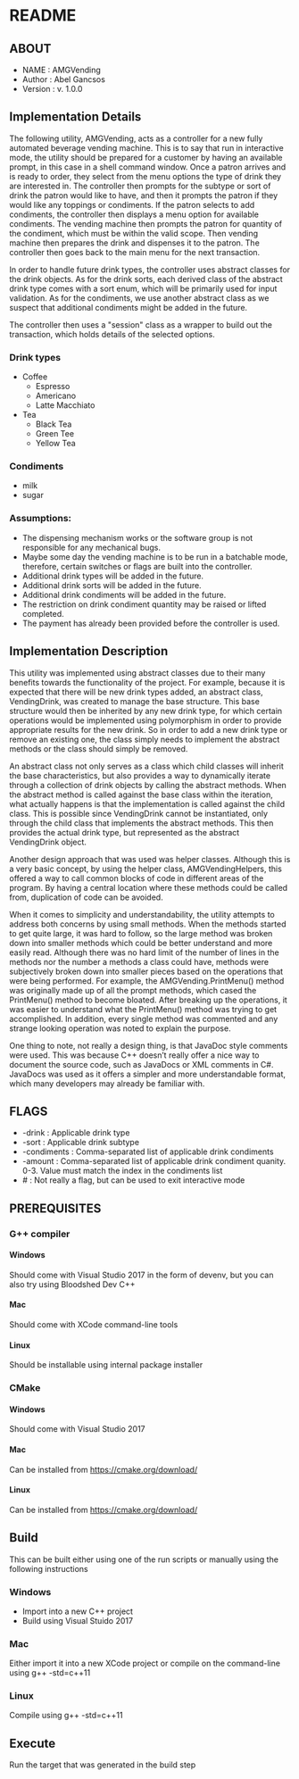 # README                                    

## ABOUT                               
* NAME       : AMGVending
* Author     : Abel Gancsos
* Version    : v. 1.0.0

## Implementation Details  
The following utility, AMGVending, acts as a controller for a new fully automated beverage vending machine.  This is to say that run in interactive mode, the utility should be prepared for a customer by having an available prompt, in this case in a shell command window.  Once a patron arrives and is ready to order, they select from the menu options the type of drink they are interested in.  The controller then prompts for the subtype or sort of drink the patron would like to have, and then it prompts the patron if they would like any toppings or condiments.  If the patron selects to add condiments, the controller then displays a menu option for available condiments.  The vending machine then prompts the patron for quantity of the condiment, which must be within the valid scope.  Then vending machine then prepares the drink and dispenses it to the patron.  The controller then goes back to the main menu for the next transaction.

In order to handle future drink types, the controller uses abstract classes for the drink objects.  As for the drink sorts, each derived class of the abstract drink type comes with a sort enum, which will be primarily used for input validation.  As for the condiments, we use another abstract class as we suspect that additional condiments might be added in the future.

The controller then uses a "session" class as a wrapper to build out the transaction, which holds details of the selected options.


### Drink types
* Coffee
     * Espresso
     * Americano
     * Latte Macchiato
* Tea
     * Black Tea
     * Green Tee
     * Yellow Tea     

### Condiments 
* milk
* sugar  

### Assumptions:
* The dispensing mechanism works or the software group is not responsible for any mechanical bugs.  
* Maybe some day the vending machine is to be run in a batchable mode, therefore, certain switches or flags are built into the controller. 
* Additional drink types will be added in the future.
* Additional drink sorts will be added in the future.
* Additional drink condiments will be added in the future.
* The restriction on drink condiment quantity may be raised or lifted completed.
* The payment has already been provided before the controller is used.
       
## Implementation Description
This utility was implemented using abstract classes due to their many benefits towards the functionality of the project.  For example, because it is expected that there will be new drink types added, an abstract class, VendingDrink, was created to manage the base structure.  This base structure would then be inherited by any new drink type, for which certain operations would be implemented using polymorphism in order to provide appropriate results for the new drink.  So in order to add a new drink type or remove an existing one, the class simply needs to implement the abstract methods or the class should simply be removed.

An abstract class not only serves as a class which child classes will inherit the base characteristics, but also provides a way to dynamically iterate through a collection of drink objects by calling the abstract methods.  When the abstract method is called against the base class within the iteration, what actually happens is that the implementation is called against the child class.  This is possible since VendingDrink cannot be instantiated, only through the child class that implements the abstract methods.  This then provides the actual drink type, but represented as the abstract VendingDrink object.

Another design approach that was used was helper classes.  Although this is a very basic concept, by using the helper class, AMGVendingHelpers, this offered a way to call common blocks of code in different areas of the program.  By having a central location where these methods could be called from, duplication of code can be avoided.

When it comes to simplicity and understandability, the utility attempts to address both concerns by using small methods.  When the methods started to get quite large, it was hard to follow, so the large method was broken down into smaller methods which could be better understand and more easily read.  Although there was no hard limit of the number of lines in the methods nor the number a methods a class could have, methods were subjectively broken down into smaller pieces based on the operations that were being performed.  For example, the AMGVending.PrintMenu() method was originally made up of all the prompt methods, which cased the PrintMenu() method to become bloated.  After breaking up the operations, it was easier to understand what the PrintMenu() method was trying to get accomplished.  In addition, every single method was commented and any strange looking operation was noted to explain the purpose.

One thing to note, not really a design thing, is that JavaDoc style comments were used.  This was because C++ doesn’t really offer a nice way to document the source code, such as JavaDocs or XML comments in C#.  JavaDocs was used as it offers a simpler and more understandable format, which many developers may already be familiar with. 

## FLAGS                                    
* -drink      : Applicable drink type
* -sort       : Applicable drink subtype
* -condiments : Comma-separated list of applicable drink condiments
* -amount     : Comma-separated list of applicable drink condiment quanity.  0-3.  Value must match the index in the condiments list
* \#           : Not really a flag, but can be used to exit interactive mode

## PREREQUISITES
### G++ compiler
#### Windows
Should come with Visual Studio 2017 in the form of devenv, but you can also try using Bloodshed Dev C++
#### Mac
Should come with XCode command-line tools
#### Linux
Should be installable using internal package installer
### CMake
#### Windows
Should come with Visual Studio 2017 
#### Mac
Can be installed from https://cmake.org/download/
#### Linux
Can be installed from https://cmake.org/download/

## Build
This can be built either using one of the run scripts or manually using the following instructions
### Windows
* Import into a new C++ project
* Build using Visual Stuido 2017

### Mac
Either import it into a new XCode project or compile on the command-line using g++ -std=c++11

### Linux
Compile using g++ -std=c++11

## Execute
Run the target that was generated in the build step
